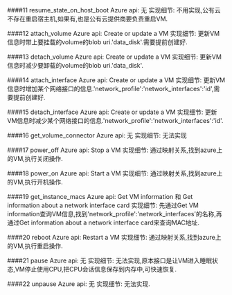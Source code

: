 ####11 resume_state_on_host_boot
Azure api: 无
实现细节: 不用实现,公有云不存在重启宿主机,如果有,也是公有云提供商要负责重启VM.

####12 attach_volume
Azure api: Create or update a VM
实现细节: 更新VM信息时带上要挂载的volume的blob uri.'data_disk'.需要提前创建好.

####13 detach_volume
Azure api:  Create or update a VM
实现细节: 更新VM信息时减少要卸载的volume的blob uri.'data_disk'.

####14 attach_interface
Azure api: Create or update a VM
实现细节: 更新VM信息时增加某个网络接口的信息.'network_profile':'network_interfaces':'id',需要提前创建好.

####15 detach_interface
Azure api: Create or update a VM
实现细节: 更新VM信息时减少某个网络接口的信息.'network_profile':'network_interfaces':'id'.

####16 get_volume_connector
Azure api: 无
实现细节: 无法实现

####17 power_off
Azure api: Stop a VM
实现细节: 通过映射关系,找到azure上的VM,执行关闭操作.

####18 power_on
Azure api: Start a VM
实现细节: 通过映射关系,找到azure上的VM,执行开机操作.

####19 get_instance_macs
Azure api:  Get VM information 和 Get information about a network interface card
实现细节: 先通过Get VM information查询VM信息,找到'network_profile':'network_interfaces'的名称,再通过Get information about a network interface card来查询MAC地址.

####20 reboot
Azure api: Restart a VM
实现细节: 通过映射关系,找到azure上的VM,执行重启操作.

####21 pause
Azure api: 无
实现细节: 无法实现,原本接口是让VM进入睡眠状态,VM停止使用CPU,把CPU会话信息保存到内存中,可快速恢复.

####22 unpause
Azure api: 无
实现细节: 无法实现.
